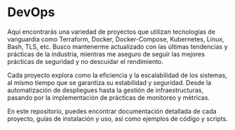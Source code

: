# DevOps

Aquí encontrarás una variedad de proyectos que utilizan tecnologías de vanguardia como Terraform, Docker, Docker-Compose, Kubernetes, Linux, Bash, TLS, etc. Busco mantenerme actualizado con las últimas tendencias y prácticas de la industria, mientras me aseguro de seguir las mejores prácticas de seguridad y no descuidar el rendimiento.

Cada proyecto explora como la eficiencia y la escalabilidad de los sistemas, al mismo tiempo que se garantiza su estabilidad y seguridad. Desde la automatización de despliegues hasta la gestión de infraestructuras, pasando por la implementación de prácticas de monitoreo y métricas.

En este repositorio, puedes encontrar documentación detallada de cada proyecto, guías de instalación y uso, así como ejemplos de código y scripts.